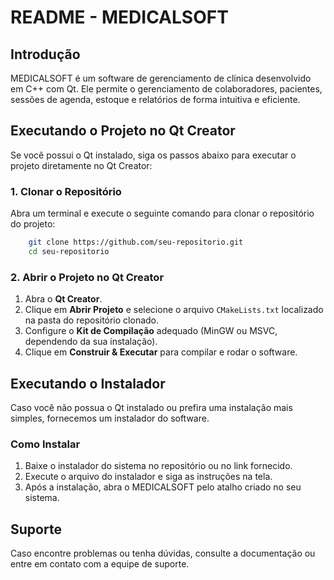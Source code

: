 # README - MEDICALSOFT

## Introdução
MEDICALSOFT é um software de gerenciamento de clínica desenvolvido em C++ com Qt. Ele permite o gerenciamento de colaboradores, pacientes, sessões de agenda, estoque e relatórios de forma intuitiva e eficiente.

## Executando o Projeto no Qt Creator
Se você possui o Qt instalado, siga os passos abaixo para executar o projeto diretamente no Qt Creator:

### 1. Clonar o Repositório
Abra um terminal e execute o seguinte comando para clonar o repositório do projeto:
```sh
    git clone https://github.com/seu-repositorio.git
    cd seu-repositorio
```

### 2. Abrir o Projeto no Qt Creator
1. Abra o **Qt Creator**.
2. Clique em **Abrir Projeto** e selecione o arquivo `CMakeLists.txt` localizado na pasta do repositório clonado.
3. Configure o **Kit de Compilação** adequado (MinGW ou MSVC, dependendo da sua instalação).
4. Clique em **Construir & Executar** para compilar e rodar o software.

## Executando o Instalador
Caso você não possua o Qt instalado ou prefira uma instalação mais simples, fornecemos um instalador do software.

### Como Instalar
1. Baixe o instalador do sistema no repositório ou no link fornecido.
2. Execute o arquivo do instalador e siga as instruções na tela.
3. Após a instalação, abra o MEDICALSOFT pelo atalho criado no seu sistema.

## Suporte
Caso encontre problemas ou tenha dúvidas, consulte a documentação ou entre em contato com a equipe de suporte.


